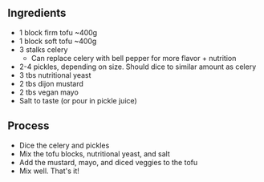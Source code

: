 ## Ingredients
- 1 block firm tofu ~400g
- 1 block soft tofu ~400g
- 3 stalks celery
  - Can replace celery with bell pepper for more flavor + nutrition
- 2-4 pickles, depending on size. Should dice to similar amount as celery
- 3 tbs nutritional yeast
- 2 tbs dijon mustard
- 2 tbs vegan mayo
- Salt to taste (or pour in pickle juice)

## Process
- Dice the celery and pickles
- Mix the tofu blocks, nutritional yeast, and salt
- Add the mustard, mayo, and diced veggies to the tofu
- Mix well. That's it! 
